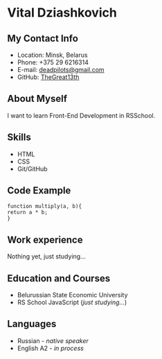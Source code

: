 # Vital Dziashkovich
## My Contact Info
* Location: Minsk, Belarus
* Phone: +375 29 6216314
* E-mail: deadpilots@gmail.com
* GitHub: [TheGreat13th](https://github.com/TheGreat13th/rsschool-cv/branches)
## About Myself
I want to learn Front-End Development in RSSchool.
## Skills
* HTML
* CSS
* Git/GitHub
## Code Example
```
function multiply(a, b){
return a * b;
}
```
## Work experience
Nothing yet, just studying… 
## Education and Courses
* Belurussian State Economic University
* RS School JavaScript (*just studying…*)
## Languages
* Russian - *native speaker*
* English A2 - *in process*